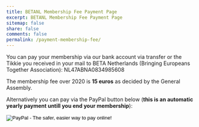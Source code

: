 ```yaml
---
title: BETANL Membership Fee Payment Page
excerpt: BETANL Membership Fee Payment Page
sitemap: false
share: false
comments: false
permalink: /payment-membership-fee/
---
```

You can pay your membership via our bank account via transfer or the Tikkie you received in your mail to BETA Netherlands (Bringing Europeans Together Association): NL47ABNA0834985608

The membership fee over 2020 is **15 euros** as decided by the General Assembly.

Alternatively you can pay via the PayPal button below (**this is an automatic yearly payment untill you end your membership**):
<form action="https://www.paypal.com/cgi-bin/webscr" method="post" target="_top">
<input type="hidden" name="cmd" value="_s-xclick">
<input type="hidden" name="hosted_button_id" value="6UFFSEUGW7ZAE">
<input type="image" src="https://www.paypalobjects.com/en_US/i/btn/btn_subscribeCC_LG.gif" border="0" name="submit" alt="PayPal - The safer, easier way to pay online!">
<img alt="" border="0" src="https://www.paypalobjects.com/nl_NL/i/scr/pixel.gif" width="1" height="1">
</form>
